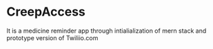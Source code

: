 # CreepAccess
It is a medicine reminder app through intialialization of mern stack and prototype version of  Twiliio.com
